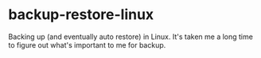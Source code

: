 # backup-restore-linux
Backing up (and eventually auto restore) in Linux. It's taken me a long time to figure out what's important to me for backup.
